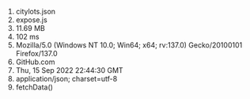 1. citylots.json
2. expose.js
3. 11.69 MB
4. 102 ms
5. Mozilla/5.0 (Windows NT 10.0; Win64; x64; rv:137.0) Gecko/20100101 Firefox/137.0
6. GitHub.com
7. Thu, 15 Sep 2022 22:44:30 GMT
8. application/json; charset=utf-8
9. fetchData()